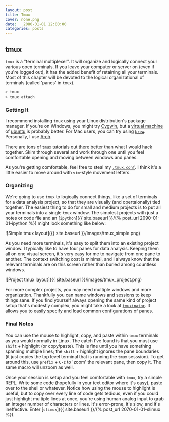 ```yaml
---
layout: post
title: Tmux
cover: none.png
date:   2080-01-01 12:00:00
categories: posts
---
```


tmux
---

`tmux` is a "terminal multiplexer".  It will organize and logically connect your various open terminals.  If you leave your computer or server on (even if you're logged out), it has the added benefit of retaining all your terminals.  Most of this chapter will be devoted to the logical organizational of terminals (called 'panes' in `tmux`).

```bash
> tmux
> tmux attach
```

### Getting It

I recommend installing `tmux` using your Linux distribution's package manager.  If you're on Windows, you might try [Cygwin](https://www.cygwin.com), but a [virtual machine](https://www.virtualbox.org) of [ubuntu](http://www.ubuntu.com) is probably better.  For Mac users, you can try using [`brew`](http://www.brew.sh).  Personally, I use [Arch](https://archlinux.org).

There are [tons][1] of [`tmux`][2] [tutorials][3] out [there][4] better than what I would hack together.  Skim through several and work through one until you feel comfortable opening and moving between windows and panes.

As you're getting comfortable, feel free to steal my [`.tmux.conf`](http://www.github.com/dvbuntu/.files/blob/master/.tmux.conf).  I think it's a little easier to move around with `vim`-style movement letters.

### Organizing

We're going to use `tmux` to logically connect things, like a set of terminals for a data analysis project, so that they are visually (and opertaionally) tied together.  The easiest thing to do for small and medium projects is to put all your terminals into a single `tmux` window.  The simplest projects with just a notes or code file and an [`ipython`]({{ site.baseurl }}/{% post_url 2090-01-01-ipython %}) might look something like below:

![Simple tmux layout]({{ site.baseurl }}/images/tmux_simple.png)

As you need more terminals, it's easy to split them into an existing project window.  I typically like to have four panes for data analysis.  Keeping them all on one visual screen, it's very easy for me to navigate from one pane to another.  The context switching cost is minimal, and I always know that the relevant terminals are on this screen rather than buried among countless windows.

![Project tmux layout]({{ site.baseurl }}/images/tmux_project.png)

For more complex projects, you may need multiple windows and more organization.  Thankfully you can name windows and sessions to keep things sane.  If you find yourself always opening the same kind of project setup that's modestly complex, you might take a look at [`tmuxinator`](http://www.github.com/tmuxinator/tmuxinator).  It allows you to easily specify and load common configurations of panes.  

### Final Notes

You can use the mouse to highlight, copy, and paste within `tmux` terminals as you would normally in Linux.  The catch I've found is that you must use `shift` + highlight (or copy/paste).  This is fine until you have something spanning multiple lines; the `shift` + highlight ignores the pane boundaries (it just copies the top level terminal that is running the `tmux` sesssion).  To get around this, use `prefix` + `C-z` to 'zoom' the relevant pane, then copy it.  The same macro will unzoom as well.

Once your session is setup and you feel comfortable with `tmux`, try a simple REPL.  Write some code (hopefully in your text editor where it's easy), paste over to the shell or whatever.  Notice how using the mouse to highlight is useful, but to copy over every line of code gets tedious, even if you could just highlight multiple lines at once, you're using human analog input to grab an integer number of characters or lines.  It's error-prone, it's slow, and it's ineffective.  Enter [`slimux`]({{ site.baseurl }}/{% post_url 2070-01-01-slimux %}).

[1]: https://danielmiessler.com/study/tmux/
[2]: http://tmux.sourceforge.net
[3]: https://wiki.archlinux.org/index.php/Tmux
[4]: https://youtube.com/watch?v=BHhA_ZKjyxo
